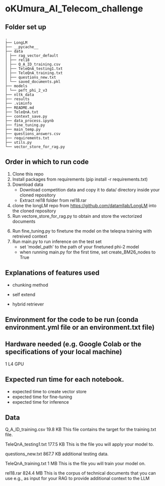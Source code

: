 # oKUmura_AI_Telecom_challenge
## Folder set up
<!--├── .lightning_studio -->
```
.
├── LongLM
├── __pycache__
├── data
│ ├── rag_vector_default
│ ├── rel18
│ ├── Q_A_ID_training.csv
│ ├── TeleQnA_testing1.txt
│ ├── TeleQnA_training.txt
│ ├── questions_new.txt
│ └── saved_documents.pkl
├── models
│ └── peft_phi_2_v3
├── nltk_data
├── results
├── .viminfo
├── README.md
├── TeleQnA.txt
├── context_save.py
├── data_process.ipynb
├── fine_tuning.py
├── main_temp.py
├── questions_answers.csv
├── requirements.txt
├── utils.py
└── vector_store_for_rag.py
```
## Order in which to run code
1. Clone this repo
2. Install packages from requirements (pip install -r requirements.txt)
3. Download data
   - Download competition data and copy it to data/ directory inside your cloned repository
   - Extract rel18 folder from rel18.rar
4. clone the longLM repo from https://github.com/datamllab/LongLM into the cloned repository
5. Run vectore_store_for_rag.py to obtain and store the vectorized documents
<!-- added flash_attn to requirements.txt -->
6. Run fine_tuning.py to finetune the model on the teleqna training with retreived context
7. Run main.py to run inference on the test set
   - set 'model_path' to the path of your finetuned phi-2 model
   - when running main.py for the first time, set create_BM26_nodes to True
   
## Explanations of features used
<!-- add node that mentions the base code's source -->
- chunking method

- self extend

- hybrid retriever


## Environment for the code to be run (conda environment.yml file or an environment.txt file)


## Hardware needed (e.g. Google Colab or the specifications of your local machine)
1 L4 GPU

## Expected run time for each notebook. 
<!-- This will be useful to the review team for time and resource allocation. -->
* expected time to create vector store
* expected time for fine-tuning
* expected time for inference



## Data

Q_A_ID_training.csv
19.8 KB
This file contains the target for the training.txt file.

TeleQnA_testing1.txt
177.5 KB
This is the file you will apply your model to.

questions_new.txt
867.7 KB
additional testing data.

TeleQnA_training.txt
1 MB
This is the file you will train your model on.

rel18.rar
824.4 MB
This is the corpus of technical documents that you can use e.g., as input for your RAG to provide additional context to the LLM
